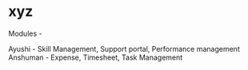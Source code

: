 # xyz


Modules - 

Ayushi - Skill Management, Support portal, Performance management
Anshuman - Expense, Timesheet, Task Management